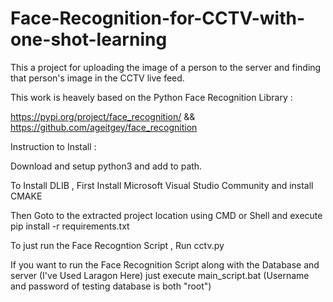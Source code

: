 # Face-Recognition-for-CCTV-with-one-shot-learning
This a project for uploading the image of a person to the server and finding that person's image in the CCTV live feed.

This work is heavely based on the Python Face Recognition Library :

https://pypi.org/project/face_recognition/ && https://github.com/ageitgey/face_recognition

Instruction to Install :

Download and setup python3 and add to path.

To Install DLIB , First Install Microsoft Visual Studio Community and install CMAKE

Then Goto to the extracted project location using CMD or Shell and execute pip install -r requirements.txt

To just run the Face Recogntion Script , Run cctv.py

If you want to run the Face Recognition Script along with the Database and server (I've Used Laragon Here) just execute main_script.bat (Username and password of testing database is both "root")



